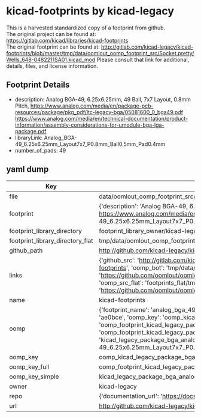 # kicad-footprints by kicad-legacy  
This is a harvested standardized copy of a footprint from github.  
The original project can be found at:  
https://gitlab.com/kicad/libraries/kicad-footprints  
The original footprint can be found at:
http://gitlab.com/kicad-legacy/kicad-footprints/blob/master/tmp/data/oomlout_oomp_footprint_src/Socket.pretty/Wells_648-0482211SA01.kicad_mod
Please consult that link for additional, details, files, and license information.  
## Footprint Details
* description: Analog BGA-49, 6.25x6.25mm, 49 Ball, 7x7 Layout, 0.8mm Pitch, https://www.analog.com/media/en/package-pcb-resources/package/pkg_pdf/ltc-legacy-bga/05081600_0_bga49.pdf https://www.analog.com/media/en/technical-documentation/product-information/assembly-considerations-for-umodule-bga-lga-package.pdf  
* libraryLink: Analog_BGA-49_6.25x6.25mm_Layout7x7_P0.8mm_Ball0.5mm_Pad0.4mm  
* number_of_pads: 49  
## yaml dump  
| Key | Value |  
| --- | --- |  
| file | data/oomlout_oomp_footprint_src/kicad-footprints/Package_BGA.pretty/Analog_BGA-49_6.25x6.25mm_Layout7x7_P0.8mm_Ball0.5mm_Pad0.4mm.kicad_mod |  
| footprint | {'description': 'Analog BGA-49, 6.25x6.25mm, 49 Ball, 7x7 Layout, 0.8mm Pitch, https://www.analog.com/media/en/package-pcb-resources/package/pkg_pdf/ltc-legacy-bga/05081600_0_bga49.pdf https://www.analog.com/media/en/technical-documentation/product-information/assembly-considerations-for-umodule-bga-lga-package.pdf', 'libraryLink': 'Analog_BGA-49_6.25x6.25mm_Layout7x7_P0.8mm_Ball0.5mm_Pad0.4mm', 'number_of_pads': 49} |  
| footprint_library_directory | footprint_library_owner/kicad-legacy_kicad-footprints |  
| footprint_library_directory_flat | tmp/data/oomlout_oomp_footprint_src/footprints_flat/kicad_legacy_package_bga_analog_bga_49_6_25x6_25mm_layout7x7_p0_8mm_ball0_5mm_pad0_4mm/working |  
| github_path | http://github.com/kicad-legacy/kicad-footprints/blob/master/tmp/data/oomlout_oomp_footprint_src/Package_BGA.pretty/Analog_BGA-49_6.25x6.25mm_Layout7x7_P0.8mm_Ball0.5mm_Pad0.4mm.kicad_mod |  
| links | {'github_src': 'http://gitlab.com/kicad-legacy/kicad-footprints/blob/master/tmp/data/oomlout_oomp_footprint_src/Socket.pretty/Wells_648-0482211SA01.kicad_mod', 'github_src_repo': 'https://gitlab.com/kicad/libraries/kicad-footprints', 'oomp_bot': 'tmp/data/oomlout_oomp_footprint_src/footprints/kicad_legacy_package_bga_analog_bga_49_6_25x6_25mm_layout7x7_p0_8mm_ball0_5mm_pad0_4mm/working', 'oomp_bot_github': 'https://github.com/oomlout/oomlout_oomp_footprint_bot/tree/main/tmp/data/oomlout_oomp_footprint_src/footprints/kicad_legacy_package_bga_analog_bga_49_6_25x6_25mm_layout7x7_p0_8mm_ball0_5mm_pad0_4mm/working', 'oomp_src_flat': 'footprints_flat/tmp/data/oomlout_oomp_footprint_src/footprints_flat/kicad_legacy_package_bga_analog_bga_49_6_25x6_25mm_layout7x7_p0_8mm_ball0_5mm_pad0_4mm/working', 'oomp_src_flat_github': 'https://github.com/oomlout/oomlout_oomp_footprint_src/tree/main/tmp/data/oomlout_oomp_footprint_src/footprints_flat/kicad_legacy_package_bga_analog_bga_49_6_25x6_25mm_layout7x7_p0_8mm_ball0_5mm_pad0_4mm/working'} |  
| name | kicad-footprints |  
| oomp | {'footprint_name': 'analog_bga_49_6_25x6_25mm_layout7x7_p0_8mm_ball0_5mm_pad0_4mm', 'library_name': 'package_bga', 'md5': 'ae0bcea3a614dd65e1ab23fe39eb6353', 'md5_10': 'ae0bcea3a6', 'md5_5': 'ae0bc', 'md5_6': 'ae0bce', 'oomp_key': 'oomp_kicad_legacy_package_bga_analog_bga_49_6_25x6_25mm_layout7x7_p0_8mm_ball0_5mm_pad0_4mm', 'oomp_key_extra': 'oomp_footprint_kicad_legacy_package_bga_analog_bga_49_6_25x6_25mm_layout7x7_p0_8mm_ball0_5mm_pad0_4mm', 'oomp_key_full': 'oomp_footprint_kicad_legacy_package_bga_analog_bga_49_6_25x6_25mm_layout7x7_p0_8mm_ball0_5mm_pad0_4mm_ae0bce', 'oomp_key_simple': 'kicad_legacy_package_bga_analog_bga_49_6_25x6_25mm_layout7x7_p0_8mm_ball0_5mm_pad0_4mm', 'original_filename': 'data/oomlout_oomp_footprint_src/kicad-footprints/Package_BGA.pretty/Analog_BGA-49_6.25x6.25mm_Layout7x7_P0.8mm_Ball0.5mm_Pad0.4mm.kicad_mod', 'owner_name': 'kicad_legacy'} |  
| oomp_key | oomp_kicad_legacy_package_bga_analog_bga_49_6_25x6_25mm_layout7x7_p0_8mm_ball0_5mm_pad0_4mm |  
| oomp_key_full | oomp_footprint_kicad_legacy_package_bga_analog_bga_49_6_25x6_25mm_layout7x7_p0_8mm_ball0_5mm_pad0_4mm |  
| oomp_key_simple | kicad_legacy_package_bga_analog_bga_49_6_25x6_25mm_layout7x7_p0_8mm_ball0_5mm_pad0_4mm |  
| owner | kicad-legacy |  
| repo | {'documentation_url': 'https://docs.github.com/rest/repos/repos#get-a-repository', 'message': 'Not Found'} |  
| url | http://github.com/kicad-legacy/kicad-footprints |  

